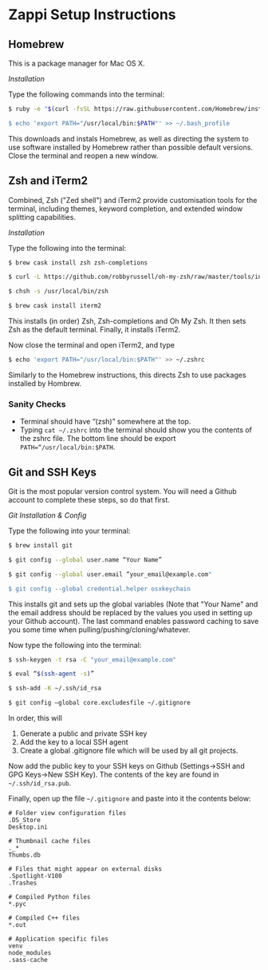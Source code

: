 # Zappi Setup Instructions

## Homebrew

This is a package manager for Mac OS X.

*Installation*

Type the following commands into the terminal:

```bash
$ ruby -e "$(curl -fsSL https://raw.githubusercontent.com/Homebrew/install/master/install)” 

$ echo 'export PATH="/usr/local/bin:$PATH"' >> ~/.bash_profile 
```

This downloads and instals Homebrew, as well as directing the system to use software installed by Homebrew rather than possible default versions. Close the terminal and reopen a new window.

## Zsh and iTerm2

Combined, Zsh ("Zed shell") and iTerm2 provide customisation tools for the terminal, including themes, keyword completion, and extended window splitting capabilities.

*Installation*

Type the following into the terminal: 

```bash
$ brew cask install zsh zsh-completions 

$ curl -L https://github.com/robbyrussell/oh-my-zsh/raw/master/tools/install.sh | sh

$ chsh -s /usr/local/bin/zsh

$ brew cask install iterm2 
```
This installs (in order) Zsh, Zsh-completions and Oh My Zsh. It then sets Zsh as the default terminal. Finally, it installs iTerm2.

Now close the terminal and open iTerm2, and type

```bash
$ echo 'export PATH="/usr/local/bin:$PATH"' >> ~/.zshrc
```
Similarly to the Homebrew instructions, this directs Zsh to use packages installed by Hombrew.

### Sanity Checks
 - Terminal should have “(zsh)” somewhere at the top.
 - Typing `cat ~/.zshrc` into the terminal should show you the contents of the zshrc file. The bottom line should be export `PATH=“/usr/local/bin:$PATH`.
 
 ## Git and SSH Keys
 
 Git is the most popular version control system. You will need a Github account to complete these steps, so do that first.
 
 *Git Installation & Config*
 
 Type the following into your terminal:
 ```bash
$ brew install git

$ git config --global user.name “Your Name”

$ git config --global user.email “your_email@example.com"  

$ git config --global credential.helper osxkeychain
```
This installs git and sets up the global variables (Note that "Your Name" and the email address should be replaced by the values you used in setting up your Github account).
The last command enables password caching to save you some time when pulling/pushing/cloning/whatever.

Now type the following into the terminal:

```bash
$ ssh-keygen -t rsa -C "your_email@example.com"

$ eval “$(ssh-agent -s)”

$ ssh-add -K ~/.ssh/id_rsa

$ git config —global core.excludesfile ~/.gitignore
```

In order, this will
1. Generate a public and private SSH key
2. Add the key to a local SSH agent
3. Create a global .gitignore file which will be used by all git projects.

Now add the public key to your SSH keys on Github (Settings->SSH and GPG Keys->New SSH Key). The contents of the key are found in `~/.ssh/id_rsa.pub`.

Finally, open up the file `~/.gitignore` and paste into it the contents below:
```
# Folder view configuration files
.DS_Store
Desktop.ini

# Thumbnail cache files
._*
Thumbs.db

# Files that might appear on external disks
.Spotlight-V100
.Trashes

# Compiled Python files
*.pyc

# Compiled C++ files
*.out

# Application specific files
venv
node_modules
.sass-cache
```
